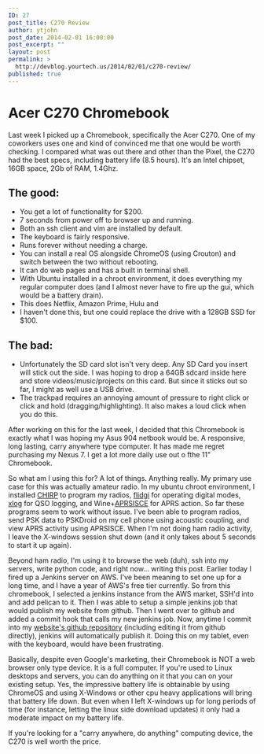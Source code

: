 ```yaml
---
ID: 27
post_title: C270 Review
author: ytjohn
post_date: 2014-02-01 16:00:00
post_excerpt: ""
layout: post
permalink: >
  http://devblog.yourtech.us/2014/02/01/c270-review/
published: true
---
```

<h1>Acer C270 Chromebook</h1>
<p>Last week I picked up a Chromebook, specifically the Acer C270. One of my coworkers uses one and kind of convinced me that one would be worth checking. I compared what was out there and other than the Pixel, the C270 had the best specs, including battery life (8.5 hours). It's an Intel chipset, 16GB space, 2Gb of RAM, 1.4Ghz.</p>
<h2>The good:</h2>
<ul>
<li>You get a lot of functionality for $200.</li>
<li>7 seconds from power off to browser up and running.</li>
<li>Both an ssh client and vim are installed by default.</li>
<li>The keyboard is fairly responsive.</li>
<li>Runs forever without needing a charge.</li>
<li>You can install a real OS alongside ChromeOS (using Crouton) and switch between the two without rebooting.</li>
<li>It can do web pages and has a built in terminal shell.</li>
<li>With Ubuntu installed in a chroot environment, it does everything my regular computer does (and I almost never have to fire up the gui, which would be a battery drain).</li>
<li>This does Netflix, Amazon Prime, Hulu and </li>
<li>I haven't done this, but one could replace the drive with a 128GB SSD for $100. </li>
</ul>
<h2>The bad:</h2>
<ul>
<li>Unfortunately the SD card slot isn't very deep. Any SD Card you insert will stick out the side. I was hoping to drop a 64GB sdcard inside here and store videos/music/projects on this card. But since it sticks out so far, I might as well use a USB drive.</li>
<li>The trackpad requires an annoying amount of pressure to right click or click and hold (dragging/highlighting). It also makes a loud click when you do this. </li>
</ul>
<p>After working on this for the last week, I decided that this Chromebook is exactly what I was hoping my Asus 904 netbook would be. A responsive, long lasting, carry anywhere type computer. It has made me regret purchasing my Nexus 7. I get a lot more daily use out o fthe 11" Chromebook.</p>
<p>So what am I using this for? A lot of things. Anything really. My primary use case for this was actually amateur radio. In my ubuntu chroot environment, I installed <a href="http://chirp.danplanet.com/">CHIRP</a> to program my radios, <a href="http://www.w1hkj.com/Fldigi.html">flidgi</a> for operating digital modes, <a href="http://xlog.nongnu.org/">xlog</a> for QSO logging, and Wine+<a href="http://www.yourtech.us/blog/feeds/rss/aprsisce.wikidot.com">APRSISCE</a> for APRS action. So far these programs seem to work without issue. I've been able to program radios, send PSK data to PSKDroid on my cell phone using acoustic coupling, and view APRS activity using APRSISCE. When I'm not doing ham radio activity, I leave the X-windows session shut down (and it only takes about 5 seconds to start it up again).</p>
<p>Beyond ham radio, I'm using it to browse the web (duh), ssh into my servers, write python code, and right now... writing this post. Earlier today I fired up a Jenkins server on AWS. I've been meaning to set one up for a long time, and I have a year of AWS's free tier currently. So from this chromebook, I selected a jenkins instance from the AWS market, SSH'd into and add pelican to it. Then I was able to setup a simple jenkins job that would publish my website from github. Then I went over to github and added a commit hook that calls my new jenkins job. Now, anytime I commit into my <a href="https://github.com/ytjohn/ytwebsite/">website's github repository</a> (including editing it from github directly), jenkins will automatically publish it. Doing this on my tablet, even with the keyboard, would have been frustrating. </p>
<p>Basically, despite even Google's marketing, their Chromebook is NOT a web browser only type device. It is a full computer. If you're used to Linux desktops and servers, you can do anything on it that you can on your existing setup. Yes, the impressive battery life is obtainable by using ChromeOS and using X-Windows or other cpu heavy applications will bring that battery life down. But even when I left X-windows up for long periods of time (for instance, letting the linux side download updates) it only had a moderate impact on my battery life.</p>
<p>If you're looking for a "carry anywhere, do anything" computing device, the C270 is well worth the price. </p>
